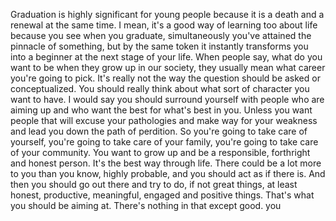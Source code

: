  Graduation is highly significant for young people because it is a death and a renewal at the same time. I mean, it's a good way of learning too about life because you see when you graduate, simultaneously you've attained the pinnacle of something, but by the same token it instantly transforms you into a beginner at the next stage of your life. When people say, what do you want to be when they grow up in our society, they usually mean what career you're going to pick. It's really not the way the question should be asked or conceptualized. You should really think about what sort of character you want to have. I would say you should surround yourself with people who are aiming up and who want the best for what's best in you. Unless you want people that will excuse your pathologies and make way for your weakness and lead you down the path of perdition. So you're going to take care of yourself, you're going to take care of your family, you're going to take care of your community. You want to grow up and be a responsible, forthright and honest person. It's the best way through life. There could be a lot more to you than you know, highly probable, and you should act as if there is. And then you should go out there and try to do, if not great things, at least honest, productive, meaningful, engaged and positive things. That's what you should be aiming at. There's nothing in that except good. you